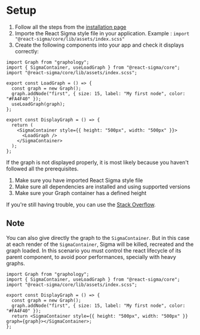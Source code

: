 # Setup

1. Follow all the steps from the [installation page](start-installation.md)
1. Importe the React Sigma style file in your application.
   Example : `import "@react-sigma/core/lib/assets/index.scss"`
1. Create the following components into your app and check it displays correctly:

```tsx
import Graph from "graphology";
import { SigmaContainer, useLoadGraph } from "@react-sigma/core";
import "@react-sigma/core/lib/assets/index.scss";

export const LoadGraph = () => {
  const graph = new Graph();
  graph.addNode("first", { size: 15, label: "My first node", color: "#FA4F40" });
  useLoadGraph(graph);
};

export const DisplayGraph = () => {
  return (
    <SigmaContainer style={{ height: "500px", width: "500px" }}>
      <LoadGraph />
    </SigmaContainer>
  );
};
```

If the graph is not displayed properly, it is most likely because you haven't followed all the prerequisites.

1. Make sure you have imported React Sigma style file
1. Make sure all dependencies are installed and using supported versions
1. Make sure your Graph container has a defined height

If you're still having trouble, you can use the [Stack Overflow](https://stackoverflow.com/questions/tagged/sigma.js).

## Note

You can also give directly the graph to the `SigmaContainer`.
But in this case at each render of the `SigmaContainer`, Sigma will be killed, recreated and the graph loaded.
In this scenario you must control the react lifecycle of its parent component, to avoid poor performances, specially with heavy graphs.

```tsx
import Graph from "graphology";
import { SigmaContainer, useLoadGraph } from "@react-sigma/core";
import "@react-sigma/core/lib/assets/index.scss";

export const DisplayGraph = () => {
  const graph = new Graph();
  graph.addNode("first", { size: 15, label: "My first node", color: "#FA4F40" });
  return <SigmaContainer style={{ height: "500px", width: "500px" }} graph={graph}></SigmaContainer>;
};
```
